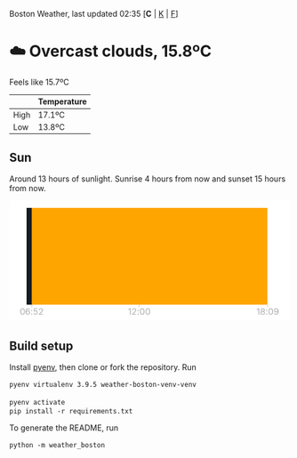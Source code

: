 Boston Weather, last updated 02:35 [**C** | [K](https://github.com/ninest/weather_boston/blob/main/K-README.md) | [F](https://github.com/ninest/weather_boston/blob/main/F-README.md)]

# ☁️ Overcast clouds, 15.8ºC

Feels like 15.7ºC

|  | Temperature |
| -- | -- |
| High | 17.1ºC |
| Low | 13.8ºC |

## Sun

Around 13 hours of sunlight. Sunrise 4 hours from now and sunset 15 hours from now.

![Sunrise sunset chart](./assets/sun-chart.png)

## Build setup

Install [pyenv](https://github.com/pyenv/pyenv), then clone or fork the repository. Run


```shell
pyenv virtualenv 3.9.5 weather-boston-venv-venv

pyenv activate
pip install -r requirements.txt
```

To generate the README, run

```shell
python -m weather_boston
```
